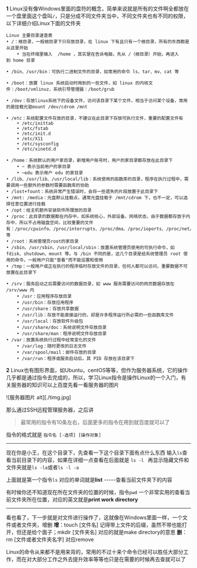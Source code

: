 **1** Linux没有像Windows里面的盘符的概念，简单来说就是所有的文件啊全都放在一个盘里面这个盘叫```/```，只是分成不同文件夹当中，不同文件夹也有不同的权限，以下详细介绍Linux下面的文件夹

```
Linux 主要目录速查表
• /：根目录，一般根目录下只存放目录，在 linux 下有且只有一个根目录，所有的东西都是从这里开始
	• 当在终端里输入  /home ，其实是在告诉电脑，先从 /（根目录）开始，再进入到 home 目录

• /bin、/usr/bin：可执行二进制文件的目录，如常用的命令 ls、tar、mv、cat 等

• /boot：放置 linux 系统启动时用到的一些文件，如 linux 的内核文件：/boot/vmlinuz，系统引导管理器：/boot/grub

• /dev：存放linux系统下的设备文件，访问该目录下某个文件，相当于访问某个设备，常用的是挂载光驱mount /dev/cdrom /mnt

• /etc：系统配置文件存放的目录，不建议在此目录下存放可执行文件，重要的配置文件有
	• /etc/inittab
	• /etc/fstab
	• /etc/init.d
	• /etc/X11
	• /etc/sysconfig
	• /etc/xinetd.d

• /home：系统默认的用户家目录，新增用户账号时，用户的家目录都存放在此目录下
	• ~ 表示当前用户的家目录
	• ~edu 表示用户 edu 的家目录
• /lib、/usr/lib、/usr/local/lib：系统使用的函数库的目录，程序在执行过程中，需要调用一些额外的参数时需要函数库的协助
• /lost+fount：系统异常产生错误时，会将一些遗失的片段放置于此目录下
• /mnt: /media：光盘默认挂载点，通常光盘挂载于 /mnt/cdrom 下，也不一定，可以选择任意位置进行挂载
• /opt：给主机额外安装软件所摆放的目录
• /proc：此目录的数据都在内存中，如系统核心，外部设备，网络状态，由于数据都存放于内存中，所以不占用磁盘空间，比较重要的文件有：/proc/cpuinfo、/proc/interrupts、/proc/dma、/proc/ioports、/proc/net/* 等
• /root：系统管理员root的家目录
• /sbin、/usr/sbin、/usr/local/sbin：放置系统管理员使用的可执行命令，如 fdisk、shutdown、mount 等。与 /bin 不同的是，这几个目录是给系统管理员 root 使用的命令，一般用户只能"查看"而不能设置和使用
• /tmp：一般用户或正在执行的程序临时存放文件的目录，任何人都可以访问，重要数据不可放置在此目录下

• /srv：服务启动之后需要访问的数据目录，如 www 服务需要访问的网页数据存放在 /srv/www 内
	• /usr：应用程序存放目录
	• /usr/bin：存放应用程序
	• /usr/share：存放共享数据
	• /usr/lib：存放不能直接运行的，却是许多程序运行所必需的一些函数库文件
	• /usr/local：存放软件升级包
	• /usr/share/doc：系统说明文件存放目录
	• /usr/share/man：程序说明文件存放目录
• /var：放置系统执行过程中经常变化的文件
	• /var/log：随时更改的日志文件
	• /var/spool/mail：邮件存放的目录
	• /var/run：程序或服务启动后，其 PID 存放在该目录下

```

**2** Linux也有图形界面，如Ubuntu，centOS等等，但作为服务器系统，它的操作几乎都是通过指令去完成的，所以，学习Linux指令是操作Linux的一个入门，有关服务器的知识可以上百度先看一看服务器的图片

![服务器图片 alt][./timg.jpg]

那么通过SSH远程管理服务器，之后讲

> 最常用的指令有10条左右，后面更多的指令在用到就百度就可以了

指令的格式就是  ```指令名 [-选项] [操作对象]	```

*****

现在你是小王，在这个目录下，先查看一下这个目录下面有点什么东西  输入```ls```查看当前目录下的内容，如果在详细一点查看在后面就是 ```ls -l ```  再显示隐藏文件和文件夹就是```ls -la```或者```ls -l -a```

上面就是第一个指令```ls``` 对应的单词就是**list** -----查看当前文件夹下的内容

有时候你还不知道现在所在文件夹的位置的时候，指令```pwd``` 一个非常实用的查看当前文件夹所在位置，对应的英文就是**print work directory**

*****

看也看了，下一步就是对文件进行操作了，这就像在Windows里面一样，一个文件或者文件夹，增删
**增**：touch \[文件名]  记得带上文件的后缀，虽然不带也能打开，但还是给个面子；mkdir \[文件夹名] 对应的就是make directory的意思
**删**：rm \[文件或者文件夹名字]  对应remove



Linux的命令从来都不是用来背的，常用的不过十来个命令已经可以胜任大部分工作，而在对大部分工作之外去提升效率等等也只是在需要的时候再去查就可以了